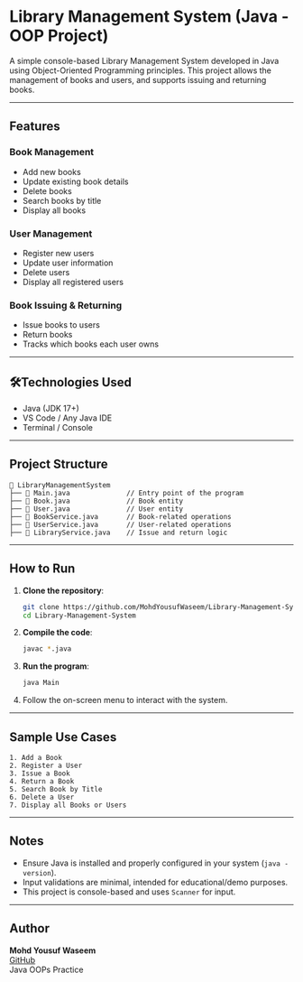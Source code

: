 
# Library Management System (Java - OOP Project)

A simple console-based Library Management System developed in Java using Object-Oriented Programming principles. 
This project allows the management of books and users, and supports issuing and returning books.

---

## Features

### Book Management
- Add new books
- Update existing book details
- Delete books
- Search books by title
- Display all books

### User Management
- Register new users
- Update user information
- Delete users
- Display all registered users

### Book Issuing & Returning
- Issue books to users
- Return books
- Tracks which books each user owns

---

## 🛠Technologies Used
- Java (JDK 17+)
- VS Code / Any Java IDE
- Terminal / Console

---

##  Project Structure

```
📁 LibraryManagementSystem
├── 📄 Main.java              // Entry point of the program
├── 📄 Book.java              // Book entity
├── 📄 User.java              // User entity
├── 📄 BookService.java       // Book-related operations
├── 📄 UserService.java       // User-related operations
├── 📄 LibraryService.java    // Issue and return logic
```

---

##  How to Run

1. **Clone the repository**:
   ```bash
   git clone https://github.com/MohdYousufWaseem/Library-Management-System.git
   cd Library-Management-System
   ```

2. **Compile the code**:
   ```bash
   javac *.java
   ```

3. **Run the program**:
   ```bash
   java Main
   ```

4. Follow the on-screen menu to interact with the system.

---

## Sample Use Cases

```plaintext
1. Add a Book
2. Register a User
3. Issue a Book
4. Return a Book
5. Search Book by Title
6. Delete a User
7. Display all Books or Users
```

---

##  Notes
- Ensure Java is installed and properly configured in your system (`java -version`).
- Input validations are minimal, intended for educational/demo purposes.
- This project is console-based and uses `Scanner` for input.

---

##  Author

**Mohd Yousuf Waseem**  
[GitHub](https://github.com/MohdYousufWaseem)  
Java OOPs Practice
